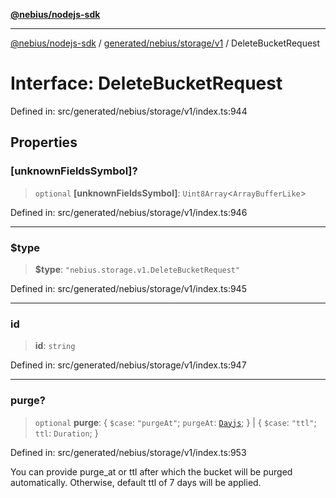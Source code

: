 [**@nebius/nodejs-sdk**](../../../../../README.md)

***

[@nebius/nodejs-sdk](../../../../../README.md) / [generated/nebius/storage/v1](../README.md) / DeleteBucketRequest

# Interface: DeleteBucketRequest

Defined in: src/generated/nebius/storage/v1/index.ts:944

## Properties

### \[unknownFieldsSymbol\]?

> `optional` **\[unknownFieldsSymbol\]**: `Uint8Array`\<`ArrayBufferLike`\>

Defined in: src/generated/nebius/storage/v1/index.ts:946

***

### $type

> **$type**: `"nebius.storage.v1.DeleteBucketRequest"`

Defined in: src/generated/nebius/storage/v1/index.ts:945

***

### id

> **id**: `string`

Defined in: src/generated/nebius/storage/v1/index.ts:947

***

### purge?

> `optional` **purge**: \{ `$case`: `"purgeAt"`; `purgeAt`: [`Dayjs`](../../../../../runtime/protos/core/dayjs/classes/Dayjs.md); \} \| \{ `$case`: `"ttl"`; `ttl`: `Duration`; \}

Defined in: src/generated/nebius/storage/v1/index.ts:953

You can provide purge_at or ttl after which the bucket will be purged automatically.
 Otherwise, default ttl of 7 days will be applied.
